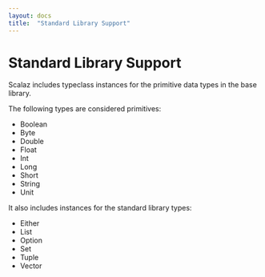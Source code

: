 ```yaml
---
layout: docs
title:  "Standard Library Support"
---
```


# Standard Library Support

Scalaz includes typeclass instances for the primitive data types in the base library.

The following types are considered primitives:

- Boolean
- Byte
- Double
- Float
- Int
- Long
- Short
- String
- Unit

It also includes instances for the standard library types:
- Either
- List
- Option
- Set
- Tuple
- Vector
